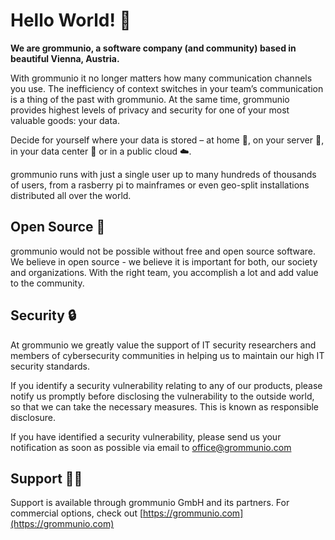 # Hello World! 👋

**We are grommunio, a software company (and community) based in beautiful Vienna, Austria.**

With grommunio it no longer matters how many communication channels you use. The inefficiency of context switches in your team’s communication is a thing of the past with grommunio. At the same time, grommunio provides highest levels of privacy and security for one of your most valuable goods: your data.

Decide for yourself where your data is stored – at home :house_with_garden:, on your server :office:, in your data center :night_with_stars: or in a public cloud :cloud:.

grommunio runs with just a single user up to many hundreds of thousands of users, from a rasberry pi to mainframes or even geo-split installations distributed all over the world.

## Open Source :penguin:

grommunio would not be possible without free and open source software. We believe in open source - we believe it is important for both, our society and organizations. With the right team, you accomplish a lot and add value to the community.

## Security :lock:
At grommunio we greatly value the support of IT security researchers and members of cybersecurity communities in helping us to maintain our high IT security standards.

If you identify a security vulnerability relating to any of our products, please notify us promptly before disclosing the vulnerability to the outside world, so that we can take the necessary measures. This is known as responsible disclosure.

If you have identified a security vulnerability, please send us your notification as soon as possible via email to [office@grommunio.com](mailto:offica@grommunio.com)

## Support :mechanic:

Support is available through grommunio GmbH and its partners. For commercial options, check out [https://grommunio.com](https://grommunio.com)
